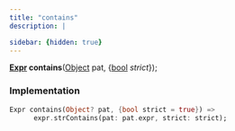 ```yaml
---
title: "contains"
description: |

sidebar: {hidden: true}
---
```

<span class="dart-code"><strong>[Expr] contains</strong>(<span class="nobr">[Object] pat</span>, {<span class="nobr">[bool] <i>strict</i></span>});</span>


### Implementation
```dart
Expr contains(Object? pat, {bool strict = true}) =>
      expr.strContains(pat: pat.expr, strict: strict);
```

[Expr]: /reference/classes/expr/
[Object]: https://api.flutter.dev/flutter/dart-core/Object-class.html
[bool]: https://api.flutter.dev/flutter/dart-core/bool-class.html